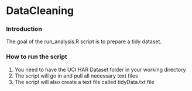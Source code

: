DataCleaning
============

###  Introduction

The goal of the run_analysis.R script is to prepare a tidy dataset.

###  How to run the script

1.  You need to have the UCI HAR Dataset folder in your working directory
2.  The script will go in and pull all necessary text files
3.  The script will also create a text file called tidyData.txt file



